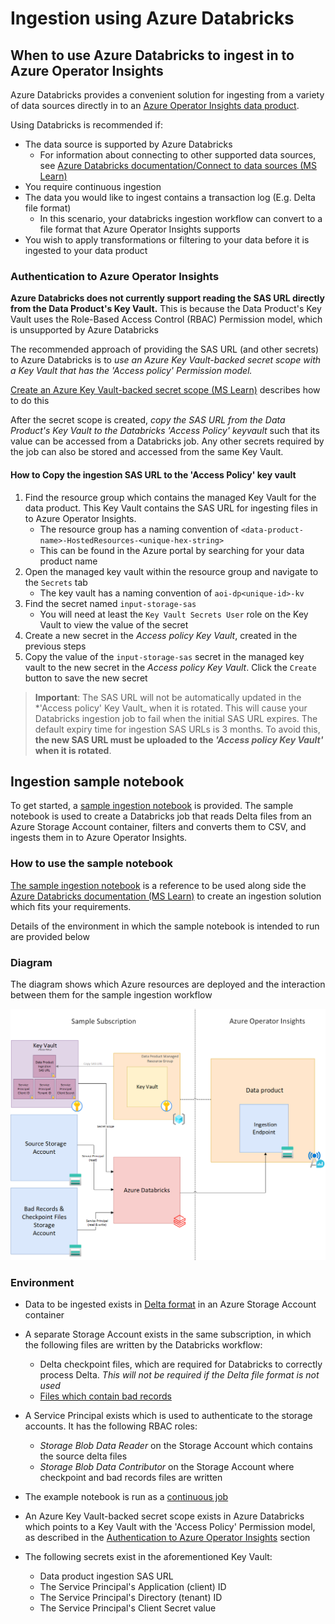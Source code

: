 # Ingestion using Azure Databricks

## When to use Azure Databricks to ingest in to Azure Operator Insights

Azure Databricks provides a convenient solution for ingesting from a variety of data sources directly in to an [Azure Operator Insights data product](https://learn.microsoft.com/en-us/azure/operator-insights/).

Using Databricks is recommended if:

- The data source is supported by Azure Databricks
  - For information about connecting to other supported data sources, see [Azure Databricks documentation/Connect to data sources (MS Learn)](https://learn.microsoft.com/en-us/azure/databricks/connect/)
- You require continuous ingestion
- The data you would like to ingest contains a transaction log (E.g. Delta file format)
  - In this scenario, your databricks ingestion workflow can convert to a file format that Azure Operator Insights supports
- You wish to apply transformations or filtering to your data before it is ingested to your data product

### Authentication to Azure Operator Insights

**Azure Databricks does not currently support reading the SAS URL directly from the Data Product's Key Vault.** This is because the Data Product's Key Vault uses the Role-Based Access Control (RBAC) Permission model, which is unsupported by Azure Databricks

The recommended approach of providing the SAS URL (and other secrets) to Azure Databricks is to _use an Azure Key Vault-backed secret scope with a Key Vault that has the 'Access policy' Permission model._

[Create an Azure Key Vault-backed secret scope (MS Learn)](https://learn.microsoft.com/en-us/azure/databricks/security/secrets/secret-scopes#--create-an-azure-key-vault-backed-secret-scope) describes how to do this

After the secret scope is created, _copy the SAS URL from the Data Product's Key Vault to the Databricks 'Access Policy' keyvault_ such that its value can be accessed from a Databricks job. Any other secrets required by the job can also be stored and accessed from the same Key Vault.

#### How to Copy the ingestion SAS URL to the 'Access Policy' key vault

  1. Find the resource group which contains the managed Key Vault for the data product. This Key Vault contains the SAS URL for ingesting files in to Azure Operator Insights.
      - The resource group has a naming convention of `<data-product-name>-HostedResources-<unique-hex-string>`
      - This can be found in the Azure portal by searching for your data product name
  1. Open the managed key vault within the resource group and navigate to the `Secrets` tab
      - The key vault has a naming convention of `aoi-dp<unique-id>-kv`
  1. Find the secret named `input-storage-sas`
      - You will need at least the `Key Vault Secrets User` role on the Key Vault to view the value of the secret
  1. Create a new secret in the _Access policy Key Vault_, created in the previous steps
  1. Copy the value of the `input-storage-sas` secret in the managed key vault to the new secret in the _Access policy Key Vault_. Click the `Create` button to save the new secret

> **Important**: The SAS URL will not be automatically updated in the *'Access policy' Key Vault_ when it is rotated. This will cause your Databricks ingestion job to fail when the initial SAS URL expires. The default expiry time for ingestion SAS URLs is 3 months.
To avoid this, **the new SAS URL must be uploaded to the _'Access policy Key Vault'_ when it is rotated**.

## Ingestion sample notebook

To get started, a [sample ingestion notebook](databricks-aoi-ingestion.py) is provided. The sample notebook is used to create a Databricks job that reads Delta files from an Azure Storage Account container, filters and converts them to CSV, and ingests them in to Azure Operator Insights.

### How to use the sample notebook

[The sample ingestion notebook](./databricks-aoi-ingestion.py) is a reference to be used along side the [Azure Databricks documentation (MS Learn)](https://learn.microsoft.com/en-us/azure/databricks/) to create an ingestion solution which fits your requirements.

Details of the environment in which the sample notebook is intended to run are provided below

### Diagram

The diagram shows which Azure resources are deployed and the interaction between them for the sample ingestion workflow

![Azure networking diagram for sample Databricks ingestion workflow](./images/databricks_ingestion_sample_diagram.png)

### Environment

- Data to be ingested exists in [Delta format](https://learn.microsoft.com/en-us/azure/databricks/structured-streaming/delta-lake) in an Azure Storage Account container
- A separate Storage Account exists in the same subscription, in which the following files are written by the Databricks workflow:
  - Delta checkpoint files, which are required for Databricks to correctly process Delta. _This will not be required if the Delta file format is not used_
  - [Files which contain bad records](https://learn.microsoft.com/en-us/azure/databricks/ingestion/bad-records)

- A Service Principal exists which is used to authenticate to the storage accounts. It has the following RBAC roles:
  - _Storage Blob Data Reader_ on the Storage Account which contains the source delta files
  - _Storage Blob Data Contributor_ on the Storage Account where checkpoint and bad records files are written
- The example notebook is run as a [continuous job](https://learn.microsoft.com/en-us/azure/databricks/workflows/jobs/schedule-jobs#--run-a-continuous-job)
- An Azure Key Vault-backed secret scope exists in Azure Databricks which points to a Key Vault with the 'Access Policy' Permission model, as described in the [Authentication to Azure Operator Insights](./README.md#authentication-to-azure-operator-insights) section
- The following secrets exist in the aforementioned Key Vault:
  - Data product ingestion SAS URL
  - The Service Principal's Application (client) ID
  - The Service Principal's Directory (tenant) ID
  - The Service Principal's Client Secret value
